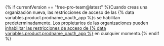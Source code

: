 {% if currentVersion == "free-pro-team@latest" %}Cuando creas una organización nueva, las restricciones de acceso de las {% data variables.product.prodname_oauth_app %}s se habilitan predeterminadamente. Los propietarios de las organizaciones pueden [inhabilitar las restricciones de acceso de {% data variables.product.prodname_oauth_app %}](/articles/disabling-oauth-app-access-restrictions-for-your-organization) en cualquier momento.{% endif %}
